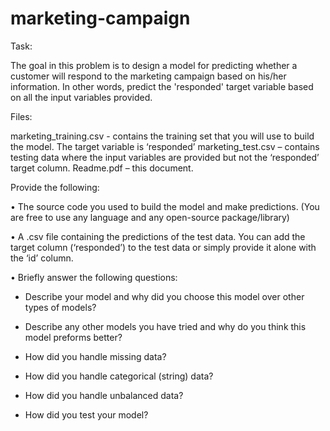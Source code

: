# marketing-campaign

Task:

The goal in this problem is to design a model for predicting whether a customer will respond to the marketing campaign based on his/her information. In other words, predict the 'responded' target variable based on all the input variables provided.

Files:

marketing_training.csv - contains the training set that you will use to build the model. The target variable is ‘responded’
marketing_test.csv – contains testing data where the input variables are provided but not the ‘responded’ target column.
Readme.pdf – this document.

Provide the following:

• The source code you used to build the model and make predictions. (You are free to use any language and any open-source package/library)

• A .csv file containing the predictions of the test data. You can add the target column (‘responded’) to the test data or simply provide it alone with the ‘id’ column.

• Briefly answer the following questions:

- Describe your model and why did you choose this model over other types of models?

- Describe any other models you have tried and why do you think this model preforms better?

- How did you handle missing data?

- How did you handle categorical (string) data?

- How did you handle unbalanced data?

- How did you test your model?
